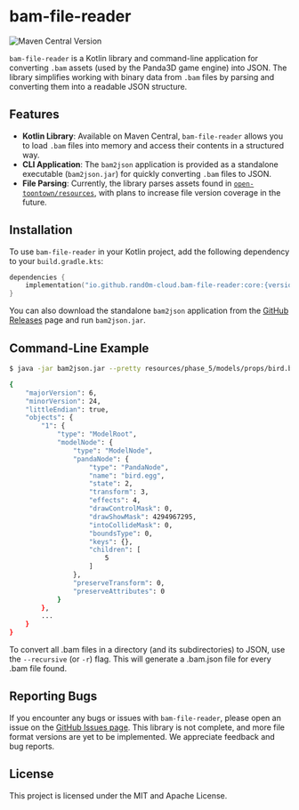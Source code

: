 # bam-file-reader
![Maven Central Version](https://img.shields.io/maven-central/v/io.github.rand0m-cloud.bam-file-reader/core)

`bam-file-reader` is a Kotlin library and command-line application for converting `.bam` assets (used by the Panda3D game engine) into JSON. The library simplifies working with binary data from `.bam` files by parsing and converting them into a readable JSON structure.

## Features

- **Kotlin Library**: Available on Maven Central, `bam-file-reader` allows you to load `.bam` files into memory and access their contents in a structured way.
- **CLI Application**: The `bam2json` application is provided as a standalone executable (`bam2json.jar`) for quickly converting `.bam` files to JSON.
- **File Parsing**: Currently, the library parses assets found in [`open-toontown/resources`](https://github.com/open-toontown/resources), with plans to increase file version coverage in the future.

## Installation

To use `bam-file-reader` in your Kotlin project, add the following dependency to your `build.gradle.kts`:

```kotlin
dependencies {
    implementation("io.github.rand0m-cloud.bam-file-reader:core:{version}")
}
```

You can also download the standalone `bam2json` application from the [GitHub Releases](https://github.com/rand0m-cloud/bam-file-reader/releases) page and run `bam2json.jar`.

## Command-Line Example

```bash
$ java -jar bam2json.jar --pretty resources/phase_5/models/props/bird.bam

{
    "majorVersion": 6,
    "minorVersion": 24,
    "littleEndian": true,
    "objects": {
        "1": {
            "type": "ModelRoot",
            "modelNode": {
                "type": "ModelNode",
                "pandaNode": {
                    "type": "PandaNode",
                    "name": "bird.egg",
                    "state": 2,
                    "transform": 3,
                    "effects": 4,
                    "drawControlMask": 0,
                    "drawShowMask": 4294967295,
                    "intoCollideMask": 0,
                    "boundsType": 0,
                    "keys": {},
                    "children": [
                        5
                    ]
                },
                "preserveTransform": 0,
                "preserveAttributes": 0
            }
        },
        ...
    }
}

```
To convert all .bam files in a directory (and its subdirectories) to JSON, use the `--recursive` (or `-r`) flag. This will generate a .bam.json file for every .bam file found.
## Reporting Bugs

If you encounter any bugs or issues with `bam-file-reader`, please open an issue on the [GitHub Issues page](https://github.com/rand0m-cloud/bam-file-reader/issues). This library is not complete, and more file format versions are yet to be implemented. We appreciate feedback and bug reports.

## License

This project is licensed under the MIT and Apache License.
